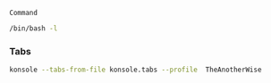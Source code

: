 `Command`

```bash
/bin/bash -l
```

### Tabs

```bash
konsole --tabs-from-file konsole.tabs --profile  TheAnotherWise
```

